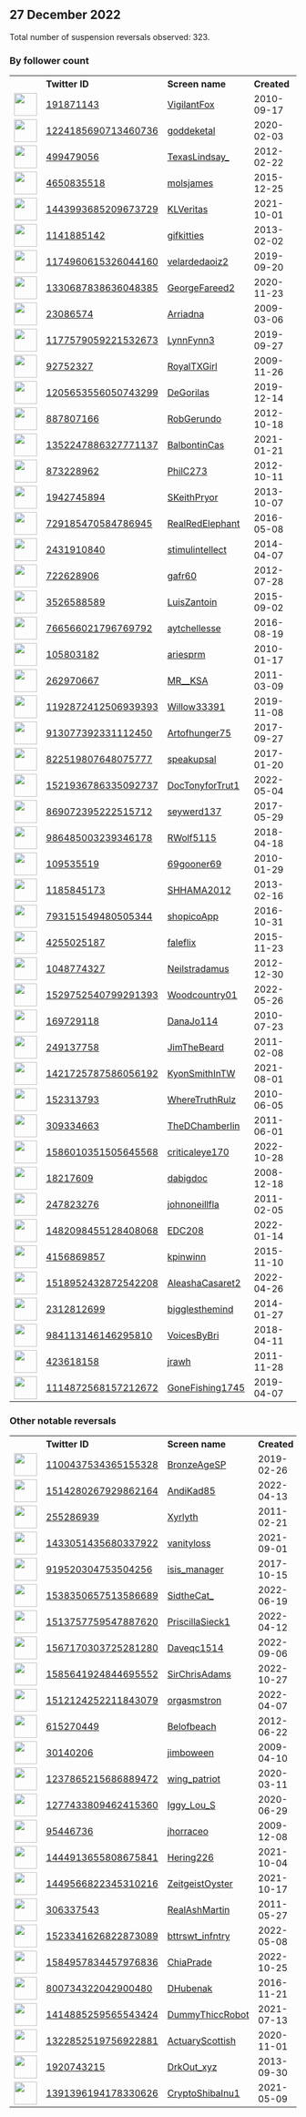 
## 27 December 2022
Total number of suspension reversals observed: 323.

### By follower count
<table><tr><th></th><th align="left">Twitter ID</th><th align="left">Screen name</th>
<th align="left">Created</th><th align="left">Status</th><th align="left">Suspended</th><th align="left">Followers</th>
<tr><td><a href="https://pbs.twimg.com/profile_images/1646593395723313152/lx62Faw1_normal.jpg"><img src="https://pbs.twimg.com/profile_images/1646593395723313152/lx62Faw1_normal.jpg" width="40px" height="40px" align="center"/></a></td><td><a href="https://twitter.com/intent/user?user_id=191871143">191871143</a></td><td><a href="https://twitter.com/VigilantFox">VigilantFox</a></td><td>2010-09-17</td><td align="center"></td><td>2022-03-08</td><td>388606</td></tr>
<tr><td><a href="https://pbs.twimg.com/profile_images/1638742856792678402/cMtgK6CW_normal.jpg"><img src="https://pbs.twimg.com/profile_images/1638742856792678402/cMtgK6CW_normal.jpg" width="40px" height="40px" align="center"/></a></td><td><a href="https://twitter.com/intent/user?user_id=1224185690713460736">1224185690713460736</a></td><td><a href="https://twitter.com/goddeketal">goddeketal</a></td><td>2020-02-03</td><td align="center"></td><td></td><td>328736</td></tr>
<tr><td><a href="https://pbs.twimg.com/profile_images/1518773103005945857/beBM6fXl_normal.jpg"><img src="https://pbs.twimg.com/profile_images/1518773103005945857/beBM6fXl_normal.jpg" width="40px" height="40px" align="center"/></a></td><td><a href="https://twitter.com/intent/user?user_id=499479056">499479056</a></td><td><a href="https://twitter.com/TexasLindsay_">TexasLindsay_</a></td><td>2012-02-22</td><td align="center"></td><td>2022-08-10</td><td>133920</td></tr>
<tr><td><a href="https://pbs.twimg.com/profile_images/1650269904493322244/1gFFGrL2_normal.jpg"><img src="https://pbs.twimg.com/profile_images/1650269904493322244/1gFFGrL2_normal.jpg" width="40px" height="40px" align="center"/></a></td><td><a href="https://twitter.com/intent/user?user_id=4650835518">4650835518</a></td><td><a href="https://twitter.com/molsjames">molsjames</a></td><td>2015-12-25</td><td align="center"></td><td>2022-09-12</td><td>83217</td></tr>
<tr><td><a href="https://pbs.twimg.com/profile_images/1456824277534052363/SeluwvV8_normal.jpg"><img src="https://pbs.twimg.com/profile_images/1456824277534052363/SeluwvV8_normal.jpg" width="40px" height="40px" align="center"/></a></td><td><a href="https://twitter.com/intent/user?user_id=1443993685209673729">1443993685209673729</a></td><td><a href="https://twitter.com/KLVeritas">KLVeritas</a></td><td>2021-10-01</td><td align="center"></td><td>2022-05-26</td><td>82926</td></tr>
<tr><td><a href="https://pbs.twimg.com/profile_images/3424946333/6ead4754bb47e8ec302c1d536cb693b1_normal.gif"><img src="https://pbs.twimg.com/profile_images/3424946333/6ead4754bb47e8ec302c1d536cb693b1_normal.gif" width="40px" height="40px" align="center"/></a></td><td><a href="https://twitter.com/intent/user?user_id=1141885142">1141885142</a></td><td><a href="https://twitter.com/gifkitties">gifkitties</a></td><td>2013-02-02</td><td align="center"></td><td>2022-11-25</td><td>76125</td></tr>
<tr><td><a href="https://pbs.twimg.com/profile_images/1214220495580794883/BMtx-jbq_normal.jpg"><img src="https://pbs.twimg.com/profile_images/1214220495580794883/BMtx-jbq_normal.jpg" width="40px" height="40px" align="center"/></a></td><td><a href="https://twitter.com/intent/user?user_id=1174960615326044160">1174960615326044160</a></td><td><a href="https://twitter.com/velardedaoiz2">velardedaoiz2</a></td><td>2019-09-20</td><td align="center"></td><td>2022-09-22</td><td>49491</td></tr>
<tr><td><a href="https://pbs.twimg.com/profile_images/1332759485476200448/oSVbRSED_normal.jpg"><img src="https://pbs.twimg.com/profile_images/1332759485476200448/oSVbRSED_normal.jpg" width="40px" height="40px" align="center"/></a></td><td><a href="https://twitter.com/intent/user?user_id=1330687838636048385">1330687838636048385</a></td><td><a href="https://twitter.com/GeorgeFareed2">GeorgeFareed2</a></td><td>2020-11-23</td><td align="center"></td><td>2022-07-15</td><td>42961</td></tr>
<tr><td><a href="https://pbs.twimg.com/profile_images/1621671039431487489/Jlwoghr9_normal.jpg"><img src="https://pbs.twimg.com/profile_images/1621671039431487489/Jlwoghr9_normal.jpg" width="40px" height="40px" align="center"/></a></td><td><a href="https://twitter.com/intent/user?user_id=23086574">23086574</a></td><td><a href="https://twitter.com/Arriadna">Arriadna</a></td><td>2009-03-06</td><td align="center"></td><td>2022-06-08</td><td>37450</td></tr>
<tr><td><a href="https://pbs.twimg.com/profile_images/1645277416409931776/w_Z7LPkJ_normal.jpg"><img src="https://pbs.twimg.com/profile_images/1645277416409931776/w_Z7LPkJ_normal.jpg" width="40px" height="40px" align="center"/></a></td><td><a href="https://twitter.com/intent/user?user_id=1177579059221532673">1177579059221532673</a></td><td><a href="https://twitter.com/LynnFynn3">LynnFynn3</a></td><td>2019-09-27</td><td align="center"></td><td></td><td>36740</td></tr>
<tr><td><a href="https://pbs.twimg.com/profile_images/1633237510812753920/JJUYDnNj_normal.jpg"><img src="https://pbs.twimg.com/profile_images/1633237510812753920/JJUYDnNj_normal.jpg" width="40px" height="40px" align="center"/></a></td><td><a href="https://twitter.com/intent/user?user_id=92752327">92752327</a></td><td><a href="https://twitter.com/RoyalTXGirl">RoyalTXGirl</a></td><td>2009-11-26</td><td align="center"></td><td>2022-12-13</td><td>22680</td></tr>
<tr><td><a href="https://pbs.twimg.com/profile_images/1644940780514025472/3LyVvn5H_normal.jpg"><img src="https://pbs.twimg.com/profile_images/1644940780514025472/3LyVvn5H_normal.jpg" width="40px" height="40px" align="center"/></a></td><td><a href="https://twitter.com/intent/user?user_id=1205653556050743299">1205653556050743299</a></td><td><a href="https://twitter.com/DeGorilas">DeGorilas</a></td><td>2019-12-14</td><td align="center"></td><td>2022-02-26</td><td>21529</td></tr>
<tr><td><a href="https://pbs.twimg.com/profile_images/2759403466/e37b63a45d3e2e19e213a30bf4aedbdd_normal.jpeg"><img src="https://pbs.twimg.com/profile_images/2759403466/e37b63a45d3e2e19e213a30bf4aedbdd_normal.jpeg" width="40px" height="40px" align="center"/></a></td><td><a href="https://twitter.com/intent/user?user_id=887807166">887807166</a></td><td><a href="https://twitter.com/RobGerundo">RobGerundo</a></td><td>2012-10-18</td><td align="center"></td><td>2022-11-15</td><td>20954</td></tr>
<tr><td><a href="https://pbs.twimg.com/profile_images/1534181888126074885/tx5tpxfR_normal.jpg"><img src="https://pbs.twimg.com/profile_images/1534181888126074885/tx5tpxfR_normal.jpg" width="40px" height="40px" align="center"/></a></td><td><a href="https://twitter.com/intent/user?user_id=1352247886327771137">1352247886327771137</a></td><td><a href="https://twitter.com/BalbontinCas">BalbontinCas</a></td><td>2021-01-21</td><td align="center"></td><td>2022-12-21</td><td>19891</td></tr>
<tr><td><a href="https://pbs.twimg.com/profile_images/1409448194669486080/ll7DTMZ4_normal.jpg"><img src="https://pbs.twimg.com/profile_images/1409448194669486080/ll7DTMZ4_normal.jpg" width="40px" height="40px" align="center"/></a></td><td><a href="https://twitter.com/intent/user?user_id=873228962">873228962</a></td><td><a href="https://twitter.com/PhilC273">PhilC273</a></td><td>2012-10-11</td><td align="center"></td><td>2022-12-23</td><td>14894</td></tr>
<tr><td><a href="https://pbs.twimg.com/profile_images/1308252298490109960/B6I7CCkQ_normal.jpg"><img src="https://pbs.twimg.com/profile_images/1308252298490109960/B6I7CCkQ_normal.jpg" width="40px" height="40px" align="center"/></a></td><td><a href="https://twitter.com/intent/user?user_id=1942745894">1942745894</a></td><td><a href="https://twitter.com/SKeithPryor">SKeithPryor</a></td><td>2013-10-07</td><td align="center"></td><td>2022-11-10</td><td>12569</td></tr>
<tr><td><a href="https://pbs.twimg.com/profile_images/923371357311602688/GbjsNtur_normal.jpg"><img src="https://pbs.twimg.com/profile_images/923371357311602688/GbjsNtur_normal.jpg" width="40px" height="40px" align="center"/></a></td><td><a href="https://twitter.com/intent/user?user_id=729185470584786945">729185470584786945</a></td><td><a href="https://twitter.com/RealRedElephant">RealRedElephant</a></td><td>2016-05-08</td><td align="center">🚫</td><td></td><td>11934</td></tr>
<tr><td><a href="https://pbs.twimg.com/profile_images/1001106663187853312/4MNZ730__normal.jpg"><img src="https://pbs.twimg.com/profile_images/1001106663187853312/4MNZ730__normal.jpg" width="40px" height="40px" align="center"/></a></td><td><a href="https://twitter.com/intent/user?user_id=2431910840">2431910840</a></td><td><a href="https://twitter.com/stimulintellect">stimulintellect</a></td><td>2014-04-07</td><td align="center"></td><td></td><td>11023</td></tr>
<tr><td><a href="https://pbs.twimg.com/profile_images/1005586206313230337/owEW9AGh_normal.jpg"><img src="https://pbs.twimg.com/profile_images/1005586206313230337/owEW9AGh_normal.jpg" width="40px" height="40px" align="center"/></a></td><td><a href="https://twitter.com/intent/user?user_id=722628906">722628906</a></td><td><a href="https://twitter.com/gafr60">gafr60</a></td><td>2012-07-28</td><td align="center"></td><td>2022-12-10</td><td>10980</td></tr>
<tr><td><a href="https://pbs.twimg.com/profile_images/1570832362950328322/f-PZBugq_normal.jpg"><img src="https://pbs.twimg.com/profile_images/1570832362950328322/f-PZBugq_normal.jpg" width="40px" height="40px" align="center"/></a></td><td><a href="https://twitter.com/intent/user?user_id=3526588589">3526588589</a></td><td><a href="https://twitter.com/LuisZantoin">LuisZantoin</a></td><td>2015-09-02</td><td align="center"></td><td>2022-11-15</td><td>10945</td></tr>
<tr><td><a href="https://pbs.twimg.com/profile_images/1607927441980534785/jnYBqFvw_normal.jpg"><img src="https://pbs.twimg.com/profile_images/1607927441980534785/jnYBqFvw_normal.jpg" width="40px" height="40px" align="center"/></a></td><td><a href="https://twitter.com/intent/user?user_id=766566021796769792">766566021796769792</a></td><td><a href="https://twitter.com/aytchellesse">aytchellesse</a></td><td>2016-08-19</td><td align="center"></td><td></td><td>10051</td></tr>
<tr><td><a href="https://pbs.twimg.com/profile_images/1626067879744483331/WpbkFXpI_normal.jpg"><img src="https://pbs.twimg.com/profile_images/1626067879744483331/WpbkFXpI_normal.jpg" width="40px" height="40px" align="center"/></a></td><td><a href="https://twitter.com/intent/user?user_id=105803182">105803182</a></td><td><a href="https://twitter.com/ariesprm">ariesprm</a></td><td>2010-01-17</td><td align="center"></td><td>2022-09-09</td><td>9719</td></tr>
<tr><td><a href="https://pbs.twimg.com/profile_images/1321950759907401731/zYtF60_T_normal.png"><img src="https://pbs.twimg.com/profile_images/1321950759907401731/zYtF60_T_normal.png" width="40px" height="40px" align="center"/></a></td><td><a href="https://twitter.com/intent/user?user_id=262970667">262970667</a></td><td><a href="https://twitter.com/MR__KSA">MR__KSA</a></td><td>2011-03-09</td><td align="center"></td><td>2022-11-05</td><td>8288</td></tr>
<tr><td><a href="https://pbs.twimg.com/profile_images/1330506924929003522/YlK8Zz94_normal.jpg"><img src="https://pbs.twimg.com/profile_images/1330506924929003522/YlK8Zz94_normal.jpg" width="40px" height="40px" align="center"/></a></td><td><a href="https://twitter.com/intent/user?user_id=1192872412506939393">1192872412506939393</a></td><td><a href="https://twitter.com/Willow33391">Willow33391</a></td><td>2019-11-08</td><td align="center"></td><td>2022-12-21</td><td>7313</td></tr>
<tr><td><a href="https://pbs.twimg.com/profile_images/1648236732767260672/5LB486M__normal.jpg"><img src="https://pbs.twimg.com/profile_images/1648236732767260672/5LB486M__normal.jpg" width="40px" height="40px" align="center"/></a></td><td><a href="https://twitter.com/intent/user?user_id=913077392331112450">913077392331112450</a></td><td><a href="https://twitter.com/Artofhunger75">Artofhunger75</a></td><td>2017-09-27</td><td align="center">🚫</td><td>2022-06-01</td><td>6794</td></tr>
<tr><td><a href="https://pbs.twimg.com/profile_images/856301571222720513/mwJkfvWh_normal.jpg"><img src="https://pbs.twimg.com/profile_images/856301571222720513/mwJkfvWh_normal.jpg" width="40px" height="40px" align="center"/></a></td><td><a href="https://twitter.com/intent/user?user_id=822519807648075777">822519807648075777</a></td><td><a href="https://twitter.com/speakupsal">speakupsal</a></td><td>2017-01-20</td><td align="center"></td><td></td><td>6431</td></tr>
<tr><td><a href="https://pbs.twimg.com/profile_images/1607740120697913345/YaPDkXYx_normal.jpg"><img src="https://pbs.twimg.com/profile_images/1607740120697913345/YaPDkXYx_normal.jpg" width="40px" height="40px" align="center"/></a></td><td><a href="https://twitter.com/intent/user?user_id=1521936786335092737">1521936786335092737</a></td><td><a href="https://twitter.com/DocTonyforTrut1">DocTonyforTrut1</a></td><td>2022-05-04</td><td align="center"></td><td>2022-06-08</td><td>6304</td></tr>
<tr><td><a href="https://pbs.twimg.com/profile_images/1051338822892572672/cb9SL4C1_normal.jpg"><img src="https://pbs.twimg.com/profile_images/1051338822892572672/cb9SL4C1_normal.jpg" width="40px" height="40px" align="center"/></a></td><td><a href="https://twitter.com/intent/user?user_id=869072395222515712">869072395222515712</a></td><td><a href="https://twitter.com/seywerd137">seywerd137</a></td><td>2017-05-29</td><td align="center"></td><td></td><td>6294</td></tr>
<tr><td><a href="https://pbs.twimg.com/profile_images/1056266783940923393/xsygL_XF_normal.jpg"><img src="https://pbs.twimg.com/profile_images/1056266783940923393/xsygL_XF_normal.jpg" width="40px" height="40px" align="center"/></a></td><td><a href="https://twitter.com/intent/user?user_id=986485003239346178">986485003239346178</a></td><td><a href="https://twitter.com/RWolf5115">RWolf5115</a></td><td>2018-04-18</td><td align="center"></td><td>2022-09-19</td><td>6084</td></tr>
<tr><td><a href="https://pbs.twimg.com/profile_images/1355069380560900097/ClgkP4Wx_normal.jpg"><img src="https://pbs.twimg.com/profile_images/1355069380560900097/ClgkP4Wx_normal.jpg" width="40px" height="40px" align="center"/></a></td><td><a href="https://twitter.com/intent/user?user_id=109535519">109535519</a></td><td><a href="https://twitter.com/69gooner69">69gooner69</a></td><td>2010-01-29</td><td align="center"></td><td>2022-04-23</td><td>5462</td></tr>
<tr><td><a href="https://pbs.twimg.com/profile_images/1638490106318274561/Emu_nddP_normal.jpg"><img src="https://pbs.twimg.com/profile_images/1638490106318274561/Emu_nddP_normal.jpg" width="40px" height="40px" align="center"/></a></td><td><a href="https://twitter.com/intent/user?user_id=1185845173">1185845173</a></td><td><a href="https://twitter.com/SHHAMA2012">SHHAMA2012</a></td><td>2013-02-16</td><td align="center"></td><td>2022-09-15</td><td>5228</td></tr>
<tr><td><a href="https://pbs.twimg.com/profile_images/1642416647435862016/_LhYh1LI_normal.jpg"><img src="https://pbs.twimg.com/profile_images/1642416647435862016/_LhYh1LI_normal.jpg" width="40px" height="40px" align="center"/></a></td><td><a href="https://twitter.com/intent/user?user_id=793151549480505344">793151549480505344</a></td><td><a href="https://twitter.com/shopicoApp">shopicoApp</a></td><td>2016-10-31</td><td align="center"></td><td>2022-12-04</td><td>4653</td></tr>
<tr><td><a href="https://pbs.twimg.com/profile_images/1345396292541886465/bqxT-gnI_normal.jpg"><img src="https://pbs.twimg.com/profile_images/1345396292541886465/bqxT-gnI_normal.jpg" width="40px" height="40px" align="center"/></a></td><td><a href="https://twitter.com/intent/user?user_id=4255025187">4255025187</a></td><td><a href="https://twitter.com/faleflix">faleflix</a></td><td>2015-11-23</td><td align="center"></td><td>2022-05-06</td><td>4064</td></tr>
<tr><td><a href="https://pbs.twimg.com/profile_images/972611022489030656/EKWKOFo-_normal.jpg"><img src="https://pbs.twimg.com/profile_images/972611022489030656/EKWKOFo-_normal.jpg" width="40px" height="40px" align="center"/></a></td><td><a href="https://twitter.com/intent/user?user_id=1048774327">1048774327</a></td><td><a href="https://twitter.com/Neilstradamus">Neilstradamus</a></td><td>2012-12-30</td><td align="center"></td><td></td><td>3998</td></tr>
<tr><td><a href="https://pbs.twimg.com/profile_images/1636668760399523849/BsDKKoyX_normal.jpg"><img src="https://pbs.twimg.com/profile_images/1636668760399523849/BsDKKoyX_normal.jpg" width="40px" height="40px" align="center"/></a></td><td><a href="https://twitter.com/intent/user?user_id=1529752540799291393">1529752540799291393</a></td><td><a href="https://twitter.com/Woodcountry01">Woodcountry01</a></td><td>2022-05-26</td><td align="center"></td><td>2022-12-21</td><td>3829</td></tr>
<tr><td><a href="https://pbs.twimg.com/profile_images/1616215549700182022/VHf2P825_normal.jpg"><img src="https://pbs.twimg.com/profile_images/1616215549700182022/VHf2P825_normal.jpg" width="40px" height="40px" align="center"/></a></td><td><a href="https://twitter.com/intent/user?user_id=169729118">169729118</a></td><td><a href="https://twitter.com/DanaJo114">DanaJo114</a></td><td>2010-07-23</td><td align="center"></td><td></td><td>3725</td></tr>
<tr><td><a href="https://pbs.twimg.com/profile_images/1328023600402735104/RlwQSYSL_normal.jpg"><img src="https://pbs.twimg.com/profile_images/1328023600402735104/RlwQSYSL_normal.jpg" width="40px" height="40px" align="center"/></a></td><td><a href="https://twitter.com/intent/user?user_id=249137758">249137758</a></td><td><a href="https://twitter.com/JimTheBeard">JimTheBeard</a></td><td>2011-02-08</td><td align="center"></td><td>2022-09-19</td><td>3498</td></tr>
<tr><td><a href="https://pbs.twimg.com/profile_images/1602964598491348992/y5-Kn-8v_normal.jpg"><img src="https://pbs.twimg.com/profile_images/1602964598491348992/y5-Kn-8v_normal.jpg" width="40px" height="40px" align="center"/></a></td><td><a href="https://twitter.com/intent/user?user_id=1421725787586056192">1421725787586056192</a></td><td><a href="https://twitter.com/KyonSmithInTW">KyonSmithInTW</a></td><td>2021-08-01</td><td align="center"></td><td>2022-12-25</td><td>3446</td></tr>
<tr><td><a href="https://pbs.twimg.com/profile_images/491781653153329153/jcot3qpL_normal.jpeg"><img src="https://pbs.twimg.com/profile_images/491781653153329153/jcot3qpL_normal.jpeg" width="40px" height="40px" align="center"/></a></td><td><a href="https://twitter.com/intent/user?user_id=152313793">152313793</a></td><td><a href="https://twitter.com/WhereTruthRulz">WhereTruthRulz</a></td><td>2010-06-05</td><td align="center"></td><td></td><td>3402</td></tr>
<tr><td><a href="https://pbs.twimg.com/profile_images/1128765974277230592/WOLyFo9v_normal.png"><img src="https://pbs.twimg.com/profile_images/1128765974277230592/WOLyFo9v_normal.png" width="40px" height="40px" align="center"/></a></td><td><a href="https://twitter.com/intent/user?user_id=309334663">309334663</a></td><td><a href="https://twitter.com/TheDChamberlin">TheDChamberlin</a></td><td>2011-06-01</td><td align="center"></td><td></td><td>3366</td></tr>
<tr><td><a href="https://pbs.twimg.com/profile_images/1639806822746824704/gzM6rI3t_normal.jpg"><img src="https://pbs.twimg.com/profile_images/1639806822746824704/gzM6rI3t_normal.jpg" width="40px" height="40px" align="center"/></a></td><td><a href="https://twitter.com/intent/user?user_id=1586010351505645568">1586010351505645568</a></td><td><a href="https://twitter.com/criticaleye170">criticaleye170</a></td><td>2022-10-28</td><td align="center">🔒</td><td>2022-12-22</td><td>3143</td></tr>
<tr><td><a href="https://pbs.twimg.com/profile_images/1106037299006054402/4769rBru_normal.png"><img src="https://pbs.twimg.com/profile_images/1106037299006054402/4769rBru_normal.png" width="40px" height="40px" align="center"/></a></td><td><a href="https://twitter.com/intent/user?user_id=18217609">18217609</a></td><td><a href="https://twitter.com/dabigdoc">dabigdoc</a></td><td>2008-12-18</td><td align="center"></td><td></td><td>3081</td></tr>
<tr><td><a href="https://pbs.twimg.com/profile_images/1616816823713894400/mUxZUVj6_normal.jpg"><img src="https://pbs.twimg.com/profile_images/1616816823713894400/mUxZUVj6_normal.jpg" width="40px" height="40px" align="center"/></a></td><td><a href="https://twitter.com/intent/user?user_id=247823276">247823276</a></td><td><a href="https://twitter.com/johnoneillfla">johnoneillfla</a></td><td>2011-02-05</td><td align="center">🚫</td><td>2022-09-14</td><td>2951</td></tr>
<tr><td><a href="https://pbs.twimg.com/profile_images/1550534365985157120/tphh2v9y_normal.jpg"><img src="https://pbs.twimg.com/profile_images/1550534365985157120/tphh2v9y_normal.jpg" width="40px" height="40px" align="center"/></a></td><td><a href="https://twitter.com/intent/user?user_id=1482098455128408068">1482098455128408068</a></td><td><a href="https://twitter.com/EDC208">EDC208</a></td><td>2022-01-14</td><td align="center"></td><td>2022-12-23</td><td>2736</td></tr>
<tr><td><a href="https://pbs.twimg.com/profile_images/1051427153772994560/3nKMOzSf_normal.jpg"><img src="https://pbs.twimg.com/profile_images/1051427153772994560/3nKMOzSf_normal.jpg" width="40px" height="40px" align="center"/></a></td><td><a href="https://twitter.com/intent/user?user_id=4156869857">4156869857</a></td><td><a href="https://twitter.com/kpinwinn">kpinwinn</a></td><td>2015-11-10</td><td align="center"></td><td></td><td>2515</td></tr>
<tr><td><a href="https://pbs.twimg.com/profile_images/1613923613266305024/IfNlUyH4_normal.jpg"><img src="https://pbs.twimg.com/profile_images/1613923613266305024/IfNlUyH4_normal.jpg" width="40px" height="40px" align="center"/></a></td><td><a href="https://twitter.com/intent/user?user_id=1518952432872542208">1518952432872542208</a></td><td><a href="https://twitter.com/AleashaCasaret2">AleashaCasaret2</a></td><td>2022-04-26</td><td align="center"></td><td>2022-06-16</td><td>2382</td></tr>
<tr><td><a href="https://pbs.twimg.com/profile_images/1039928042435608577/oapxXN9p_normal.jpg"><img src="https://pbs.twimg.com/profile_images/1039928042435608577/oapxXN9p_normal.jpg" width="40px" height="40px" align="center"/></a></td><td><a href="https://twitter.com/intent/user?user_id=2312812699">2312812699</a></td><td><a href="https://twitter.com/bigglesthemind">bigglesthemind</a></td><td>2014-01-27</td><td align="center"></td><td></td><td>2376</td></tr>
<tr><td><a href="https://pbs.twimg.com/profile_images/1603743614542151680/UdbbnFH6_normal.jpg"><img src="https://pbs.twimg.com/profile_images/1603743614542151680/UdbbnFH6_normal.jpg" width="40px" height="40px" align="center"/></a></td><td><a href="https://twitter.com/intent/user?user_id=984113146146295810">984113146146295810</a></td><td><a href="https://twitter.com/VoicesByBri">VoicesByBri</a></td><td>2018-04-11</td><td align="center">🚫</td><td>2022-12-22</td><td>2304</td></tr>
<tr><td><a href="https://pbs.twimg.com/profile_images/1640761608321499139/iBfVmmx1_normal.jpg"><img src="https://pbs.twimg.com/profile_images/1640761608321499139/iBfVmmx1_normal.jpg" width="40px" height="40px" align="center"/></a></td><td><a href="https://twitter.com/intent/user?user_id=423618158">423618158</a></td><td><a href="https://twitter.com/jrawh">jrawh</a></td><td>2011-11-28</td><td align="center"></td><td>2022-08-28</td><td>2127</td></tr>
<tr><td><a href="https://pbs.twimg.com/profile_images/1309860765663399938/Zop8mfaz_normal.jpg"><img src="https://pbs.twimg.com/profile_images/1309860765663399938/Zop8mfaz_normal.jpg" width="40px" height="40px" align="center"/></a></td><td><a href="https://twitter.com/intent/user?user_id=1114872568157212672">1114872568157212672</a></td><td><a href="https://twitter.com/GoneFishing1745">GoneFishing1745</a></td><td>2019-04-07</td><td align="center">👋</td><td>2022-04-06</td><td>2105</td></tr>
</table>

### Other notable reversals
<table><tr><th></th><th align="left">Twitter ID</th><th align="left">Screen name</th>
<th align="left">Created</th><th align="left">Status</th><th align="left">Suspended</th><th align="left">Followers</th>
<tr><td><a href="https://pbs.twimg.com/profile_images/1607800839338442754/LkH6wh9i_normal.jpg"><img src="https://pbs.twimg.com/profile_images/1607800839338442754/LkH6wh9i_normal.jpg" width="40px" height="40px" align="center"/></a></td><td><a href="https://twitter.com/intent/user?user_id=1100437534365155328">1100437534365155328</a></td><td><a href="https://twitter.com/BronzeAgeSP">BronzeAgeSP</a></td><td>2019-02-26</td><td align="center"></td><td>2022-07-03</td><td>1152</td></tr>
<tr><td><a href="https://pbs.twimg.com/profile_images/1650569051838504975/s4Dahys6_normal.jpg"><img src="https://pbs.twimg.com/profile_images/1650569051838504975/s4Dahys6_normal.jpg" width="40px" height="40px" align="center"/></a></td><td><a href="https://twitter.com/intent/user?user_id=1514280267929862164">1514280267929862164</a></td><td><a href="https://twitter.com/AndiKad85">AndiKad85</a></td><td>2022-04-13</td><td align="center"></td><td>2022-12-14</td><td>154</td></tr>
<tr><td><a href="https://pbs.twimg.com/profile_images/1245860258884358147/ol-pIbq6_normal.png"><img src="https://pbs.twimg.com/profile_images/1245860258884358147/ol-pIbq6_normal.png" width="40px" height="40px" align="center"/></a></td><td><a href="https://twitter.com/intent/user?user_id=255286939">255286939</a></td><td><a href="https://twitter.com/Xyrlyth">Xyrlyth</a></td><td>2011-02-21</td><td align="center"></td><td>2022-12-26</td><td>663</td></tr>
<tr><td><a href="https://pbs.twimg.com/profile_images/1610522862191886336/mjwu5UkP_normal.jpg"><img src="https://pbs.twimg.com/profile_images/1610522862191886336/mjwu5UkP_normal.jpg" width="40px" height="40px" align="center"/></a></td><td><a href="https://twitter.com/intent/user?user_id=1433051435680337922">1433051435680337922</a></td><td><a href="https://twitter.com/vanityloss">vanityloss</a></td><td>2021-09-01</td><td align="center">👋</td><td>2022-12-20</td><td>73</td></tr>
<tr><td><a href="https://pbs.twimg.com/profile_images/1648576769497153538/UzMST-KK_normal.jpg"><img src="https://pbs.twimg.com/profile_images/1648576769497153538/UzMST-KK_normal.jpg" width="40px" height="40px" align="center"/></a></td><td><a href="https://twitter.com/intent/user?user_id=919520304753504256">919520304753504256</a></td><td><a href="https://twitter.com/isis_manager">isis_manager</a></td><td>2017-10-15</td><td align="center"></td><td>2022-12-21</td><td>172</td></tr>
<tr><td><a href="https://pbs.twimg.com/profile_images/1645136078305730561/gEFnatFx_normal.jpg"><img src="https://pbs.twimg.com/profile_images/1645136078305730561/gEFnatFx_normal.jpg" width="40px" height="40px" align="center"/></a></td><td><a href="https://twitter.com/intent/user?user_id=1538350657513586689">1538350657513586689</a></td><td><a href="https://twitter.com/SidtheCat_">SidtheCat_</a></td><td>2022-06-19</td><td align="center">🔒</td><td>2022-12-09</td><td>0</td></tr>
<tr><td><a href="https://pbs.twimg.com/profile_images/1539528040341970944/W1LVxMRR_normal.jpg"><img src="https://pbs.twimg.com/profile_images/1539528040341970944/W1LVxMRR_normal.jpg" width="40px" height="40px" align="center"/></a></td><td><a href="https://twitter.com/intent/user?user_id=1513757759547887620">1513757759547887620</a></td><td><a href="https://twitter.com/PriscillaSieck1">PriscillaSieck1</a></td><td>2022-04-12</td><td align="center"></td><td>2022-12-16</td><td>961</td></tr>
<tr><td><a href="https://pbs.twimg.com/profile_images/1622237248354762755/lfYXU7B6_normal.jpg"><img src="https://pbs.twimg.com/profile_images/1622237248354762755/lfYXU7B6_normal.jpg" width="40px" height="40px" align="center"/></a></td><td><a href="https://twitter.com/intent/user?user_id=1567170303725281280">1567170303725281280</a></td><td><a href="https://twitter.com/Daveqc1514">Daveqc1514</a></td><td>2022-09-06</td><td align="center"></td><td>2022-12-16</td><td>453</td></tr>
<tr><td><a href="https://pbs.twimg.com/profile_images/1585657017603133440/-UVWF3am_normal.jpg"><img src="https://pbs.twimg.com/profile_images/1585657017603133440/-UVWF3am_normal.jpg" width="40px" height="40px" align="center"/></a></td><td><a href="https://twitter.com/intent/user?user_id=1585641924844695552">1585641924844695552</a></td><td><a href="https://twitter.com/SirChrisAdams">SirChrisAdams</a></td><td>2022-10-27</td><td align="center"></td><td>2022-12-16</td><td>139</td></tr>
<tr><td><a href="https://pbs.twimg.com/profile_images/1521499633410883587/YjhF4QKZ_normal.jpg"><img src="https://pbs.twimg.com/profile_images/1521499633410883587/YjhF4QKZ_normal.jpg" width="40px" height="40px" align="center"/></a></td><td><a href="https://twitter.com/intent/user?user_id=1512124252211843079">1512124252211843079</a></td><td><a href="https://twitter.com/orgasmstron">orgasmstron</a></td><td>2022-04-07</td><td align="center"></td><td>2022-12-22</td><td>16</td></tr>
<tr><td><a href="https://pbs.twimg.com/profile_images/1607461459532910595/hdeI1UMd_normal.jpg"><img src="https://pbs.twimg.com/profile_images/1607461459532910595/hdeI1UMd_normal.jpg" width="40px" height="40px" align="center"/></a></td><td><a href="https://twitter.com/intent/user?user_id=615270449">615270449</a></td><td><a href="https://twitter.com/Belofbeach">Belofbeach</a></td><td>2012-06-22</td><td align="center"></td><td>2022-12-02</td><td>402</td></tr>
<tr><td><a href="https://pbs.twimg.com/profile_images/1530499417924685824/mRfWZq1J_normal.jpg"><img src="https://pbs.twimg.com/profile_images/1530499417924685824/mRfWZq1J_normal.jpg" width="40px" height="40px" align="center"/></a></td><td><a href="https://twitter.com/intent/user?user_id=30140206">30140206</a></td><td><a href="https://twitter.com/jimboween">jimboween</a></td><td>2009-04-10</td><td align="center"></td><td>2022-12-21</td><td>353</td></tr>
<tr><td><a href="https://pbs.twimg.com/profile_images/1645542251584446467/dYkRjxSP_normal.jpg"><img src="https://pbs.twimg.com/profile_images/1645542251584446467/dYkRjxSP_normal.jpg" width="40px" height="40px" align="center"/></a></td><td><a href="https://twitter.com/intent/user?user_id=1237865215686889472">1237865215686889472</a></td><td><a href="https://twitter.com/wing_patriot">wing_patriot</a></td><td>2020-03-11</td><td align="center"></td><td>2022-12-24</td><td>574</td></tr>
<tr><td><a href="https://pbs.twimg.com/profile_images/1445228928877146116/2QQiWZt__normal.jpg"><img src="https://pbs.twimg.com/profile_images/1445228928877146116/2QQiWZt__normal.jpg" width="40px" height="40px" align="center"/></a></td><td><a href="https://twitter.com/intent/user?user_id=1277433809462415360">1277433809462415360</a></td><td><a href="https://twitter.com/Iggy_Lou_S">Iggy_Lou_S</a></td><td>2020-06-29</td><td align="center"></td><td>2022-12-14</td><td>383</td></tr>
<tr><td><a href="https://pbs.twimg.com/profile_images/1325344716674785281/yjsQ9j4j_normal.jpg"><img src="https://pbs.twimg.com/profile_images/1325344716674785281/yjsQ9j4j_normal.jpg" width="40px" height="40px" align="center"/></a></td><td><a href="https://twitter.com/intent/user?user_id=95446736">95446736</a></td><td><a href="https://twitter.com/jhorraceo">jhorraceo</a></td><td>2009-12-08</td><td align="center"></td><td>2022-12-02</td><td>1036</td></tr>
<tr><td><a href="https://pbs.twimg.com/profile_images/1444915098397679618/HS9gYxRy_normal.jpg"><img src="https://pbs.twimg.com/profile_images/1444915098397679618/HS9gYxRy_normal.jpg" width="40px" height="40px" align="center"/></a></td><td><a href="https://twitter.com/intent/user?user_id=1444913655808675841">1444913655808675841</a></td><td><a href="https://twitter.com/Hering226">Hering226</a></td><td>2021-10-04</td><td align="center"></td><td>2022-12-10</td><td>1096</td></tr>
<tr><td><a href="https://pbs.twimg.com/profile_images/1524046172641325056/l4P-bwXY_normal.jpg"><img src="https://pbs.twimg.com/profile_images/1524046172641325056/l4P-bwXY_normal.jpg" width="40px" height="40px" align="center"/></a></td><td><a href="https://twitter.com/intent/user?user_id=1449566822345310216">1449566822345310216</a></td><td><a href="https://twitter.com/ZeitgeistOyster">ZeitgeistOyster</a></td><td>2021-10-17</td><td align="center"></td><td>2022-10-20</td><td>1422</td></tr>
<tr><td><a href="https://pbs.twimg.com/profile_images/1463691919209512960/RfVlPESv_normal.jpg"><img src="https://pbs.twimg.com/profile_images/1463691919209512960/RfVlPESv_normal.jpg" width="40px" height="40px" align="center"/></a></td><td><a href="https://twitter.com/intent/user?user_id=306337543">306337543</a></td><td><a href="https://twitter.com/RealAshMartin">RealAshMartin</a></td><td>2011-05-27</td><td align="center"></td><td>2022-12-22</td><td>1537</td></tr>
<tr><td><a href="https://pbs.twimg.com/profile_images/1590471616307335168/nxXlA48Y_normal.jpg"><img src="https://pbs.twimg.com/profile_images/1590471616307335168/nxXlA48Y_normal.jpg" width="40px" height="40px" align="center"/></a></td><td><a href="https://twitter.com/intent/user?user_id=1523341626822873089">1523341626822873089</a></td><td><a href="https://twitter.com/bttrswt_infntry">bttrswt_infntry</a></td><td>2022-05-08</td><td align="center">🚫</td><td>2022-12-21</td><td>24</td></tr>
<tr><td><a href="https://pbs.twimg.com/profile_images/1584957930138439684/gHRQTBno_normal.png"><img src="https://pbs.twimg.com/profile_images/1584957930138439684/gHRQTBno_normal.png" width="40px" height="40px" align="center"/></a></td><td><a href="https://twitter.com/intent/user?user_id=1584957834457976836">1584957834457976836</a></td><td><a href="https://twitter.com/ChiaPrade">ChiaPrade</a></td><td>2022-10-25</td><td align="center">🔒</td><td>2022-12-04</td><td>24</td></tr>
<tr><td><a href="https://pbs.twimg.com/profile_images/1646916061122420742/ni6ln6iz_normal.jpg"><img src="https://pbs.twimg.com/profile_images/1646916061122420742/ni6ln6iz_normal.jpg" width="40px" height="40px" align="center"/></a></td><td><a href="https://twitter.com/intent/user?user_id=800734322042900480">800734322042900480</a></td><td><a href="https://twitter.com/DHubenak">DHubenak</a></td><td>2016-11-21</td><td align="center"></td><td>2022-12-22</td><td>336</td></tr>
<tr><td><a href="https://pbs.twimg.com/profile_images/1537122009049612289/bfRvB_xF_normal.png"><img src="https://pbs.twimg.com/profile_images/1537122009049612289/bfRvB_xF_normal.png" width="40px" height="40px" align="center"/></a></td><td><a href="https://twitter.com/intent/user?user_id=1414885259565543424">1414885259565543424</a></td><td><a href="https://twitter.com/DummyThiccRobot">DummyThiccRobot</a></td><td>2021-07-13</td><td align="center"></td><td>2022-12-05</td><td>170</td></tr>
<tr><td><a href="https://pbs.twimg.com/profile_images/1322853194918170625/Qv2qAJzI_normal.jpg"><img src="https://pbs.twimg.com/profile_images/1322853194918170625/Qv2qAJzI_normal.jpg" width="40px" height="40px" align="center"/></a></td><td><a href="https://twitter.com/intent/user?user_id=1322852519756922881">1322852519756922881</a></td><td><a href="https://twitter.com/ActuaryScottish">ActuaryScottish</a></td><td>2020-11-01</td><td align="center"></td><td>2022-12-22</td><td>1872</td></tr>
<tr><td><a href="https://pbs.twimg.com/profile_images/1427648683416461320/jqp5apxY_normal.jpg"><img src="https://pbs.twimg.com/profile_images/1427648683416461320/jqp5apxY_normal.jpg" width="40px" height="40px" align="center"/></a></td><td><a href="https://twitter.com/intent/user?user_id=1920743215">1920743215</a></td><td><a href="https://twitter.com/DrkOut_xyz">DrkOut_xyz</a></td><td>2013-09-30</td><td align="center"></td><td>2022-12-05</td><td>24</td></tr>
<tr><td><a href="https://pbs.twimg.com/profile_images/1650997385475289090/BOhZmP-f_normal.jpg"><img src="https://pbs.twimg.com/profile_images/1650997385475289090/BOhZmP-f_normal.jpg" width="40px" height="40px" align="center"/></a></td><td><a href="https://twitter.com/intent/user?user_id=1391396194178330626">1391396194178330626</a></td><td><a href="https://twitter.com/CryptoShibaInu1">CryptoShibaInu1</a></td><td>2021-05-09</td><td align="center"></td><td>2022-12-13</td><td>39</td></tr>
</table>
